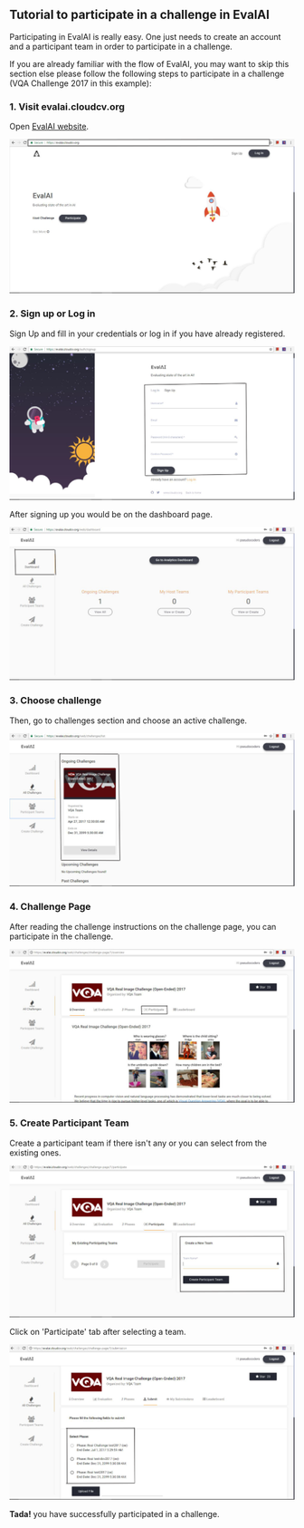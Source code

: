 ## Tutorial to participate in a challenge in EvalAI

Participating in EvalAI is really easy. One just needs to create an account and a participant team in order to participate in a challenge.

If you are already familiar with the flow of EvalAI, you may want to skip this section else please follow the following steps to participate in a challenge (VQA Challenge 2017 in this example):

### 1. Visit evalai.cloudcv.org

Open [EvalAI website](https://evalai.cloudcv.org/).

<img src="_static/img/1.png"/>

### 2. Sign up or Log in

Sign Up and fill in your credentials or log in if you have already registered.

<img src="_static/img/3.png" />

After signing up you would be on the dashboard page.

<img src="_static/img/4.png" />

### 3. Choose challenge

Then, go to challenges section and choose an active challenge.

<img src="_static/img/5.png" />

### 4. Challenge Page

After reading the challenge instructions on the challenge page, you can participate in the challenge.

<img src="_static/img/6.png" />

### 5. Create Participant Team

Create a participant team if there isn't any or you can select from the existing ones.

<img src="_static/img/7.png" />

Click on 'Participate' tab after selecting a team.

<img src="_static/img/9.png" />

**Tada!** you have successfully participated in a challenge.
